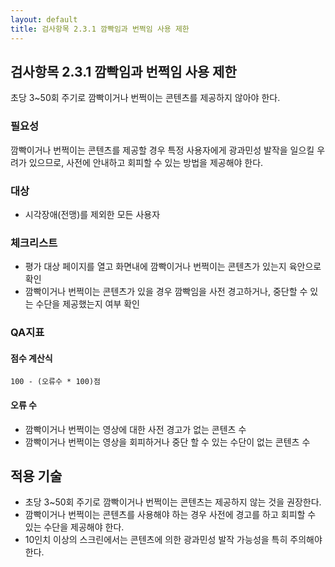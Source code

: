 ```yaml
---
layout: default
title: 검사항목 2.3.1 깜빡임과 번쩍임 사용 제한
---
```


## 검사항목 2.3.1 깜빡임과 번쩍임 사용 제한
초당 3~50회 주기로 깜빡이거나 번쩍이는 콘텐츠를 제공하지 않아야 한다.

### 필요성
깜빡이거나 번쩍이는 콘텐츠를 제공할 경우 특정 사용자에게 광과민성 발작을 일으킬 우려가 있으므로, 사전에 안내하고 회피할 수 있는 방법을 제공해야 한다.

### 대상
* 시각장애(전맹)를 제외한 모든 사용자

### 체크리스트
* 평가 대상 페이지를 열고 화면내에 깜빡이거나 번쩍이는 콘텐츠가 있는지 육안으로 확인
* 깜빡이거나 번쩍이는 콘텐츠가 있을 경우 깜빡임을 사전 경고하거나, 중단할 수 있는 수단을 제공했는지 여부 확인

### QA지표
#### 점수 계산식
```
100 - (오류수 * 100)점
```

#### 오류 수
* 깜빡이거나 번쩍이는 영상에 대한 사전 경고가 없는 콘텐츠 수
* 깜빡이거나 번쩍이는 영상을 회피하거나 중단 할 수 있는 수단이 없는 콘텐츠 수


## 적용 기술
* 초당 3~50회 주기로 깜빡이거나 번쩍이는 콘텐츠는 제공하지 않는 것을 권장한다.
* 깜빡이거나 번쩍이는 콘텐츠를 사용해야 하는 경우 사전에 경고를 하고 회피할 수 있는 수단을 제공해야 한다.
* 10인치 이상의 스크린에서는 콘텐츠에 의한 광과민성 발작 가능성을 특히 주의해야 한다.
